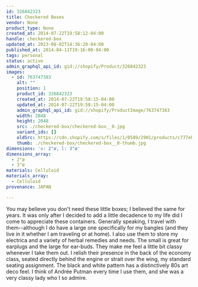 ```yaml
---
id: 326842323
title: Checkered Boxes
vendor: None
product_type: None
created_at: 2014-07-22T19:58:12-04:00
handle: checkered-box
updated_at: 2023-08-02T14:36:20-04:00
published_at: 2014-04-11T19:16:00-04:00
tags: personal
status: active
admin_graphql_api_id: gid://shopify/Product/326842323
images:
  - id: 763747383
    alt: ""
    position: 1
    product_id: 326842323
    created_at: 2014-07-22T19:58:15-04:00
    updated_at: 2014-07-22T19:58:15-04:00
    admin_graphql_api_id: gid://shopify/ProductImage/763747383
    width: 2048
    height: 2048
    src: ./checkered-box/checkered-box__0.jpg
    variant_ids: []
    oldSrc: https://cdn.shopify.com/s/files/1/0589/2901/products/c777ebcc4c51c647deee5aa1275351e4.jpeg?v=1406073495
    thumb: ./checkered-box/checkered-box__0-thumb.jpg
dimensions: 's: 2"ø, l: 3"ø'
dimensions_array:
  - 2"ø
  - 3"ø
materials: Celluloid
materials_array:
  - Celluloid
provenance: JAPAN

---
```


You may believe you don't need these little boxes; I believed the same for years. It was only after I decided to add a little decadence to my life did I come to appreciate these containers. Generally speaking, I travel with them--although I do have a large one specifically for my bangles (and they live in it whether I am traveling or at home). I also use them to store my electrica and a variety of herbal remedies and needs. The small is great for earplugs and the large for ear-buds. They make me feel a little bit classy whenever I take them out. I relish their presence in the back of the economy class, seated directly behind the engine or strait over the wing, my standard seating assignment. The black and white pattern has a distinctively 80s art deco feel. I think of Andrée Putman every time I use them, and she was a very classy lady who I so admire.